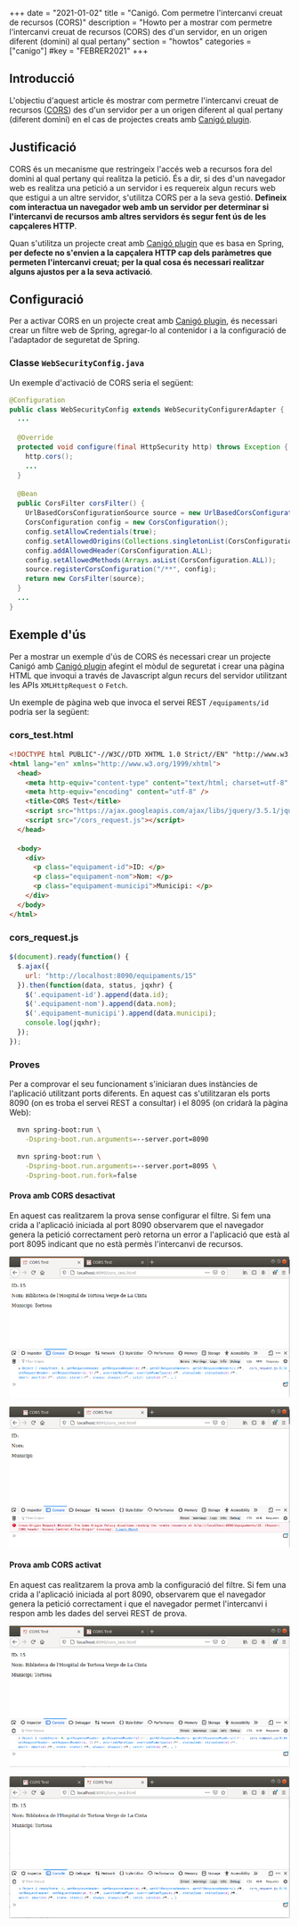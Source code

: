 +++
date        = "2021-01-02"
title       = "Canigó. Com permetre l'intercanvi creuat de recursos (CORS)"
description = "Howto per a mostrar com permetre l'intercanvi creuat de recursos (CORS) des d'un servidor, en un origen diferent (domini) al qual pertany"
section     = "howtos"
categories  = ["canigo"]
#key        = "FEBRER2021"
+++


## Introducció

L'objectiu d'aquest article és mostrar com permetre l'intercanvi creuat de recursos ([CORS](https://www.w3.org/wiki/CORS_Enabled))
des d'un servidor per a un origen diferent al qual pertany (diferent domini) en el cas de projectes creats
amb [Canigó plugin](https://canigo.ctti.gencat.cat/canigo/entorn-desenvolupament/).

## Justificació

CORS és un mecanisme que restringeix l'accés web a recursos fora del domini al qual pertany qui realitza la petició.
És a dir, si des d'un navegador web es realitza una petició a un servidor i es requereix algun recurs web que estigui a un altre servidor,
s'utilitza CORS per a la seva gestió. **Defineix com interactua un navegador web amb un servidor per determinar si l'intercanvi de recursos
amb altres servidors és segur fent ús de les capçaleres HTTP**.

Quan s'utilitza un projecte creat amb [Canigó plugin](https://canigo.ctti.gencat.cat/canigo/entorn-desenvolupament/) que es
basa en Spring, **per defecte no s'envien a la capçalera HTTP cap dels paràmetres que permeten l'intercanvi creuat; per la qual cosa és necessari
realitzar alguns ajustos per a la seva activació**.


## Configuració

Per a activar CORS en un projecte creat amb [Canigó plugin](https://canigo.ctti.gencat.cat/canigo/entorn-desenvolupament/),
és necessari crear un filtre web de Spring, agregar-lo al contenidor i a la configuració de l'adaptador de seguretat de Spring.

### Classe `WebSecurityConfig.java`

Un exemple d'activació de CORS seria el següent:

```java
@Configuration
public class WebSecurityConfig extends WebSecurityConfigurerAdapter {
  ...

  @Override
  protected void configure(final HttpSecurity http) throws Exception {
    http.cors();
    ...
  }

  @Bean
  public CorsFilter corsFilter() {
    UrlBasedCorsConfigurationSource source = new UrlBasedCorsConfigurationSource();
    CorsConfiguration config = new CorsConfiguration();
    config.setAllowCredentials(true);
    config.setAllowedOrigins(Collections.singletonList(CorsConfiguration.ALL));
    config.addAllowedHeader(CorsConfiguration.ALL);
    config.setAllowedMethods(Arrays.asList(CorsConfiguration.ALL));
    source.registerCorsConfiguration("/**", config);
    return new CorsFilter(source);
  }
  ...
}
```

## Exemple d'ús

Per a mostrar un exemple d'ús de CORS és necessari crear un projecte Canigó amb
[Canigó plugin](https://canigo.ctti.gencat.cat/canigo/entorn-desenvolupament/) afegint el mòdul de seguretat i
crear una pàgina HTML que invoqui a través de Javascript algun recurs del servidor utilitzant les APIs `XMLHttpRequest` o `Fetch`.

Un exemple de pàgina web que invoca el servei REST `/equipaments/id` podria ser la següent:

### cors_test.html

```html
<!DOCTYPE html PUBLIC"-//W3C//DTD XHTML 1.0 Strict//EN" "http://www.w3.org/TR/xhtml1/DTD/xhtml1-strict.dtd">
<html lang="en" xmlns="http://www.w3.org/1999/xhtml">
  <head>
    <meta http-equiv="content-type" content="text/html; charset=utf-8" />
    <meta http-equiv="encoding" content="utf-8" />
    <title>CORS Test</title>
    <script src="https://ajax.googleapis.com/ajax/libs/jquery/3.5.1/jquery.min.js"></script>
    <script src="/cors_request.js"></script>
  </head>

  <body>
    <div>
      <p class="equipament-id">ID: </p>
      <p class="equipament-nom">Nom: </p>
      <p class="equipament-municipi">Municipi: </p>
    </div>
  </body>
</html>
```

### cors_request.js

```javascript
$(document).ready(function() {
  $.ajax({
    url: "http://localhost:8090/equipaments/15"
  }).then(function(data, status, jqxhr) {
    $('.equipament-id').append(data.id);
    $('.equipament-nom').append(data.nom);
    $('.equipament-municipi').append(data.municipi);
    console.log(jqxhr);
  });
});
```

### Proves 

Per a comprovar el seu funcionament s'iniciaran dues instàncies de l'aplicació utilitzant ports diferents. En aquest cas
s'utilitzaran els ports 8090 (on es troba el servei REST a consultar) i el 8095 (on cridarà la pàgina Web):

```sh
  mvn spring-boot:run \
    -Dspring-boot.run.arguments=--server.port=8090
```

```sh
  mvn spring-boot:run \
    -Dspring-boot.run.arguments=--server.port=8095 \
    -Dspring-boot.run.fork=false
```


#### Prova amb CORS desactivat

En aquest cas realitzarem la prova sense configurar el filtre. Si fem una crida a l'aplicació iniciada
al port 8090 observarem que el navegador genera la petició correctament però retorna un error a l'aplicació que
està al port 8095 indicant que no està permès l'intercanvi de recursos.

![Spring CORS Ejemplo 1](/images/howtos/2021-01-02_spring_cors_example1.png)

![Spring CORS Ejemplo 2](/images/howtos/2021-01-02_spring_cors_example2.png)


#### Prova amb CORS activat

En aquest cas realitzarem la prova amb la configuració del filtre. Si fem una crida a l'aplicació iniciada
al port 8090, observarem que el navegador genera la petició correctament i que el navegador permet l'intercanvi i
respon amb les dades del servei REST de prova.

![Spring CORS Ejemplo 3](/images/howtos/2021-01-02_spring_cors_example3.png)

![Spring CORS Ejemplo 4](/images/howtos/2021-01-02_spring_cors_example4.png)